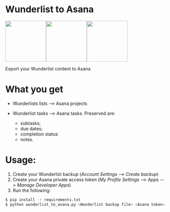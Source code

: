 # Wunderlist to Asana
<img src="https://dr0wv9n0kx6h5.cloudfront.net/664cb69d34d0ef040ff8a446e429bce8feb54b41/site/images/logo-big.png" height="128"><img src="http://virtualmarketingpro.com/app/webroot/img/vmp/arrows/Hand%20Drawn%20Arrow%20(37).png" height="128"><img src="https://freeter.io/embedding-web-apps/project-management/asana.png" height="128">

Export your Wunderlist content to Asana

# What you get
- Wunderlists lists --> Asana projects
- Wunderlist tasks --> Asana tasks. Preserved are:

  - subtasks;
  - due dates;
  - completion status
  - notes.

# Usage:
1. Create your Wunderlist backup (*Account Settings --> Create backup*)
2. Create your Asana private access token (*My Profile Settings --> Apps --> Manage Developer Apps*)
3. Run the following:
```sh
$ pip install -r requirements.txt
$ python wunderlist_to_asana.py <Wunderlist backup file> <Asana token> <Asana workspace name>
```
